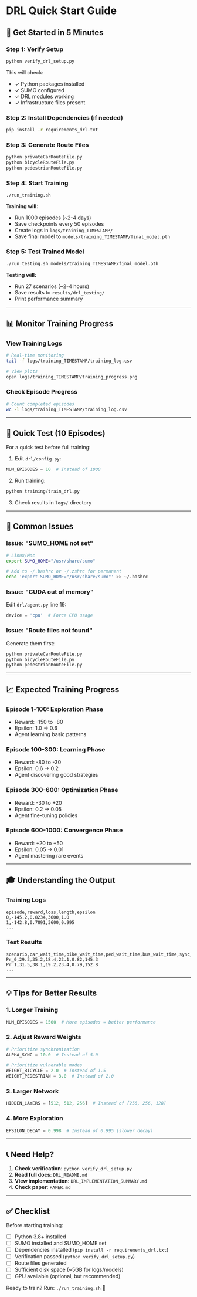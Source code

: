 # DRL Quick Start Guide

## 🚀 Get Started in 5 Minutes

### Step 1: Verify Setup

```bash
python verify_drl_setup.py
```

This will check:

- ✓ Python packages installed
- ✓ SUMO configured
- ✓ DRL modules working
- ✓ Infrastructure files present

### Step 2: Install Dependencies (if needed)

```bash
pip install -r requirements_drl.txt
```

### Step 3: Generate Route Files

```bash
python privateCarRouteFile.py
python bicycleRouteFile.py
python pedestrianRouteFile.py
```

### Step 4: Start Training

```bash
./run_training.sh
```

**Training will:**

- Run 1000 episodes (~2-4 days)
- Save checkpoints every 50 episodes
- Create logs in `logs/training_TIMESTAMP/`
- Save final model to `models/training_TIMESTAMP/final_model.pth`

### Step 5: Test Trained Model

```bash
./run_testing.sh models/training_TIMESTAMP/final_model.pth
```

**Testing will:**

- Run 27 scenarios (~2-4 hours)
- Save results to `results/drl_testing/`
- Print performance summary

---

## 📊 Monitor Training Progress

### View Training Logs

```bash
# Real-time monitoring
tail -f logs/training_TIMESTAMP/training_log.csv

# View plots
open logs/training_TIMESTAMP/training_progress.png
```

### Check Episode Progress

```bash
# Count completed episodes
wc -l logs/training_TIMESTAMP/training_log.csv
```

---

## 🎯 Quick Test (10 Episodes)

For a quick test before full training:

1. Edit `drl/config.py`:

```python
NUM_EPISODES = 10  # Instead of 1000
```

2. Run training:

```bash
python training/train_drl.py
```

3. Check results in `logs/` directory

---

## 🔧 Common Issues

### Issue: "SUMO_HOME not set"

```bash
# Linux/Mac
export SUMO_HOME="/usr/share/sumo"

# Add to ~/.bashrc or ~/.zshrc for permanent
echo 'export SUMO_HOME="/usr/share/sumo"' >> ~/.bashrc
```

### Issue: "CUDA out of memory"

Edit `drl/agent.py` line 19:

```python
device = 'cpu'  # Force CPU usage
```

### Issue: "Route files not found"

Generate them first:

```bash
python privateCarRouteFile.py
python bicycleRouteFile.py
python pedestrianRouteFile.py
```

---

## 📈 Expected Training Progress

### Episode 1-100: Exploration Phase

- Reward: -150 to -80
- Epsilon: 1.0 → 0.6
- Agent learning basic patterns

### Episode 100-300: Learning Phase

- Reward: -80 to -30
- Epsilon: 0.6 → 0.2
- Agent discovering good strategies

### Episode 300-600: Optimization Phase

- Reward: -30 to +20
- Epsilon: 0.2 → 0.05
- Agent fine-tuning policies

### Episode 600-1000: Convergence Phase

- Reward: +20 to +50
- Epsilon: 0.05 → 0.01
- Agent mastering rare events

---

## 🎓 Understanding the Output

### Training Logs

```csv
episode,reward,loss,length,epsilon
0,-145.2,0.8234,3600,1.0
1,-142.8,0.7891,3600,0.995
...
```

### Test Results

```csv
scenario,car_wait_time,bike_wait_time,ped_wait_time,bus_wait_time,sync_success_rate,co2_emission
Pr_0,29.3,35.2,18.4,22.1,0.82,145.3
Pr_1,31.5,38.1,19.2,23.4,0.79,152.8
...
```

---

## 💡 Tips for Better Results

### 1. Longer Training

```python
NUM_EPISODES = 1500  # More episodes = better performance
```

### 2. Adjust Reward Weights

```python
# Prioritize synchronization
ALPHA_SYNC = 10.0  # Instead of 5.0

# Prioritize vulnerable modes
WEIGHT_BICYCLE = 2.0  # Instead of 1.5
WEIGHT_PEDESTRIAN = 3.0  # Instead of 2.0
```

### 3. Larger Network

```python
HIDDEN_LAYERS = [512, 512, 256]  # Instead of [256, 256, 128]
```

### 4. More Exploration

```python
EPSILON_DECAY = 0.998  # Instead of 0.995 (slower decay)
```

---

## 📞 Need Help?

1. **Check verification**: `python verify_drl_setup.py`
2. **Read full docs**: `DRL_README.md`
3. **View implementation**: `DRL_IMPLEMENTATION_SUMMARY.md`
4. **Check paper**: `PAPER.md`

---

## ✅ Checklist

Before starting training:

- [ ] Python 3.8+ installed
- [ ] SUMO installed and SUMO_HOME set
- [ ] Dependencies installed (`pip install -r requirements_drl.txt`)
- [ ] Verification passed (`python verify_drl_setup.py`)
- [ ] Route files generated
- [ ] Sufficient disk space (~5GB for logs/models)
- [ ] GPU available (optional, but recommended)

Ready to train? Run: `./run_training.sh` 🚀
